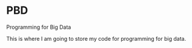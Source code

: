 # PBD
Programming for Big Data

This is where I am going to store my code for programming for big data.
